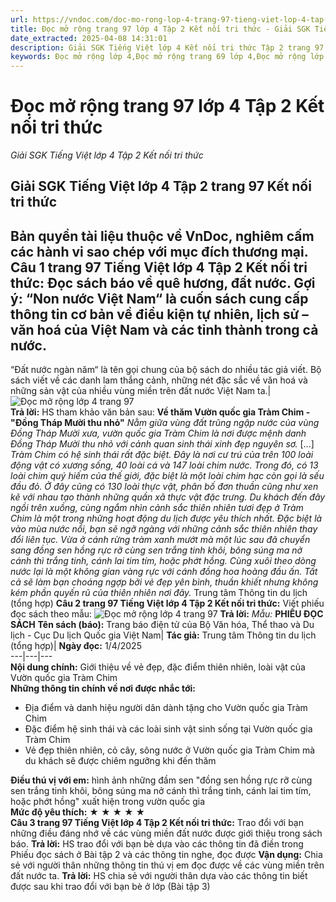 ```yaml
---
url: https://vndoc.com/doc-mo-rong-lop-4-trang-97-tieng-viet-lop-4-tap-2-ket-noi-tri-thuc-301201
title: Đọc mở rộng trang 97 lớp 4 Tập 2 Kết nối tri thức - Giải SGK Tiếng Việt lớp 4 Tập 2 Kết nối tri thức - VnDoc.com
date_extracted: 2025-04-08 14:31:01
description: Giải SGK Tiếng Việt lớp 4 Kết nối tri thức Tập 2 trang 97 được biên soạn nhằm giúp các em HS đạt kết quả tốt trong quá trình làm bài tập và học tập môn Tiếng Việt lớp 4.
keywords: Đọc mở rộng lớp 4,Đọc mở rộng trang 69 lớp 4,Đọc mở rộng lớp 4 trang 97,Giải bài Đọc mở rộng lớp 4,Đọc mở rộng lớp 4 Tập 2 trang 97,Đọc mở rộng trang 97 lớp 4 Tập 2,Đọc mở rộng lớp 4 Kết nối tri thức,Đọc mở rộng trang 97 lớp 4 Kết nối tri thức,tiếng việt lớp 4 tập 2 trang 97,tiếng việt lớp 4,tiếng việt lớp 4 kết nối tri thức,bài tập tiếng việt lớp 4,giải bài tập tiếng việt lớp 4,tiếng việt lớp 4 tập 2
---
```


# Đọc mở rộng trang 97 lớp 4 Tập 2 Kết nối tri thức
 _Giải SGK Tiếng Việt lớp 4 Tập 2 Kết nối tri thức_
## **Giải SGK Tiếng Việt lớp 4 Tập 2 trang 97 Kết nối tri thức**
**Bản quyền tài liệu thuộc về VnDoc, nghiêm cấm các hành vi sao chép với mục đích thương mại.**
**Câu 1 trang 97 Tiếng Việt lớp 4 Tập 2 Kết nối tri thức:** Đọc  sách báo về quê hương, đất nước.
**Gợi ý:**
“Non nước Việt Nam“ là cuốn sách cung cấp thông tin cơ bản về điều kiện tự nhiên, lịch sử – văn hoá của Việt Nam và các tỉnh thành trong cả nước.  
---  
“Đất nước ngàn năm“ là tên gọi chung của bộ sách do nhiều tác giả viết. Bộ sách viết về các danh lam thắng cảnh, những nét đặc sắc về văn hoá và những sản vật của nhiều vùng miền trên đất nước Việt Nam ta.| ![Đọc mở rộng lớp 4 trang 97](https://i.vdoc.vn/data/image/2023/07/14/doc-mo-rong-lop-4-trang-97-tieng-viet-lop-4-tap-2-ket-noi-tri-thuc-h2.jpg)  
**Trả lời:**
HS tham khảo văn bản sau:
**Về thăm Vườn quốc gia Tràm Chim - "Đồng Tháp Mười thu nhỏ"**
_Nằm giữa vùng đất trũng ngập nước của vùng Đồng Tháp Mười xưa, vườn quốc gia Tràm Chim là nơi được mệnh danh Đồng Tháp Mười thu nhỏ với cảnh quan sinh thái xinh đẹp nguyên sơ._
\[...\] _Tràm Chim có hệ sinh thái rất đặc biệt. Đây là nơi cư trú của trên 100 loài động vật có xương sống, 40 loài cá và 147 loài chim nước. Trong đó, có 13 loài chim quý hiếm của thế giới, đặc biệt là một loài chim hạc còn gọi là sếu đầu đỏ. Ở đây cũng có 130 loài thực vật, phân bố đơn thuần cũng như xen kẽ với nhau tạo thành những quần xã thực vật đặc trưng._
_Du khách đến đây ngồi trên xuồng, cùng ngắm nhìn cảnh sắc thiên nhiên tươi đẹp ở Tràm Chim là một trong những hoạt động du lịch được yêu thích nhất. Đặc biệt là vào mùa nước nổi, bạn sẽ ngỡ ngàng với những cảnh sắc thiên nhiên thay đổi liên tục. Vừa ở cánh rừng tràm xanh mướt mà một lúc sau đã chuyển sang đồng sen hồng rực rỡ cùng sen trắng tinh khôi, bông súng ma nở cánh thì trắng tinh, cánh lai tim tím, hoặc phớt hồng. Cùng xuôi theo dòng nước lại là một không gian vàng rực với cánh đồng hoa hoàng đầu ấn. Tất cả sẽ làm bạn choáng ngợp bởi vẻ đẹp yên bình, thuần khiết nhưng không kém phần quyến rũ của thiên nhiên nơi đây._
Trung tâm Thông tin du lịch \(tổng hợp\)
**Câu 2 trang 97 Tiếng Việt lớp 4 Tập 2 Kết nối tri thức:** Viết phiếu đọc sách theo mẫu:
![Đọc mở rộng lớp 4 trang 97](https://i.vdoc.vn/data/image/2023/07/14/doc-mo-rong-lop-4-trang-97-tieng-viet-lop-4-tap-2-ket-noi-tri-thuc-h1.jpg)
**Trả lời:**
_Mẫu:_
**PHIẾU ĐỌC SÁCH**
**Tên sách \(báo\):** Trang báo điện tử của Bộ Văn hóa, Thể thao và Du lịch - Cục Du lịch Quốc gia Việt Nam| **Tác giả:** Trung tâm Thông tin du lịch \(tổng hợp\)| **Ngày đọc:** 1/4/2025  
---|---|---  
**Nội dung chính:** Giới thiệu về vẻ đẹp, đặc điểm thiên nhiên, loài vật của Vườn quốc gia Tràm Chim  
**Những thông tin chính về nơi được nhắc tới:**
  * Địa điểm và danh hiệu người dân dành tặng cho Vườn quốc gia Tràm Chim
  * Đặc điểm hệ sinh thái và các loài sinh vật sinh sống tại Vườn quốc gia Tràm Chim
  * Vẻ đẹp thiên nhiên, cỏ cây, sông nước ở Vườn quốc gia Tràm Chim mà du khách sẽ được chiêm ngưỡng khi đến thăm

**Điều thú vị với em:** hình ảnh những đầm sen "đồng sen hồng rực rỡ cùng sen trắng tinh khôi, bông súng ma nở cánh thì trắng tinh, cánh lai tim tím, hoặc phớt hồng" xuất hiện trong vườn quốc gia  
**Mức độ yêu thích:** ★ ★ ★ ★ ★  
**Câu 3 trang 97 Tiếng Việt lớp 4 Tập 2 Kết nối tri thức:** Trao đổi với bạn những điều đáng nhớ về các vùng miền đất nước được giới thiệu trong  sách báo.
**Trả lời:**
HS trao đổi với bạn bè dựa vào các thông tin đã điền trong Phiếu đọc sách ở Bài tập 2 và các thông tin nghe, đọc được
**Vận dụng:** Chia sẻ với người thân những thông tin thú vị em đọc được về các vùng miền trên đất nước ta.
**Trả lời:**
HS chia sẻ với người thân dựa vào các thông tin biết được sau khi trao đổi với bạn bè ở lớp \(Bài tập 3\)
